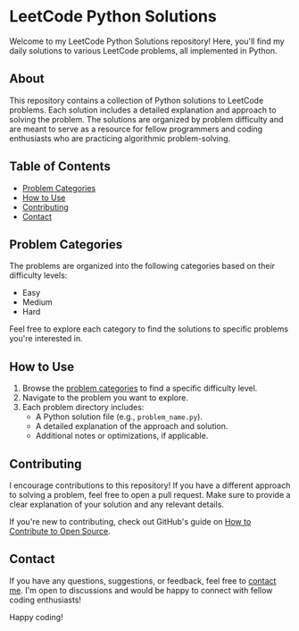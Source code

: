 # LeetCode Python Solutions

Welcome to my LeetCode Python Solutions repository! Here, you'll find my daily solutions to various LeetCode problems, all implemented in Python.

## About

This repository contains a collection of Python solutions to LeetCode problems. Each solution includes a detailed explanation and approach to solving the problem. The solutions are organized by problem difficulty and are meant to serve as a resource for fellow programmers and coding enthusiasts who are practicing algorithmic problem-solving.

## Table of Contents

- [Problem Categories](#problem-categories)
- [How to Use](#how-to-use)
- [Contributing](#contributing)
- [Contact](#contact)

## Problem Categories

The problems are organized into the following categories based on their difficulty levels:

- Easy
- Medium
- Hard

Feel free to explore each category to find the solutions to specific problems you're interested in.

## How to Use

1. Browse the [problem categories](#problem-categories) to find a specific difficulty level.
2. Navigate to the problem you want to explore.
3. Each problem directory includes:
   - A Python solution file (e.g., `problem_name.py`).
   - A detailed explanation of the approach and solution.
   - Additional notes or optimizations, if applicable.

## Contributing

I encourage contributions to this repository! If you have a different approach to solving a problem, feel free to open a pull request. Make sure to provide a clear explanation of your solution and any relevant details.

If you're new to contributing, check out GitHub's guide on [How to Contribute to Open Source](https://opensource.guide/how-to-contribute/).

## Contact

If you have any questions, suggestions, or feedback, feel free to [contact me](iam.arshad.aa@gmail.com). I'm open to discussions and would be happy to connect with fellow coding enthusiasts!

Happy coding!
